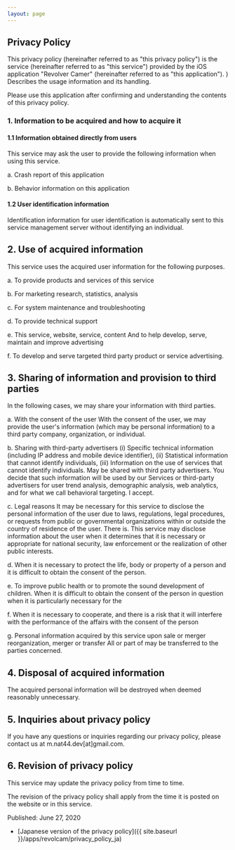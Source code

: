 ```yaml
---
layout: page
---
```


## Privacy Policy

This privacy policy (hereinafter referred to as "this privacy policy") is the service (hereinafter referred to as "this service") provided by the iOS application "Revolver Camer" (hereinafter referred to as "this application"). ) Describes the usage information and its handling.

Please use this application after confirming and understanding the contents of this privacy policy.

### 1. Information to be acquired and how to acquire it
#### 1.1 Information obtained directly from users
This service may ask the user to provide the following information when using this service.

a. Crash report of this application

b. Behavior information on this application

#### 1.2 User identification information
Identification information for user identification is automatically sent to this service management server without identifying an individual.

## 2. Use of acquired information
This service uses the acquired user information for the following purposes.

a. To provide products and services of this service

b. For marketing research, statistics, analysis

c. For system maintenance and troubleshooting

d. To provide technical support

e. This service, website, service, content And to help develop, serve, maintain and improve advertising

f. To develop and serve targeted third party product or service advertising.

## 3. Sharing of information and provision to third parties
In the following cases, we may share your information with third parties.

a. With the consent of the user With the consent of the user, we may provide the user's information (which may be personal information) to a third party company, organization, or individual.

b. Sharing with third-party advertisers (i) Specific technical information (including IP address and mobile device identifier), (ii) Statistical information that cannot identify individuals, (iii) Information on the use of services that cannot identify individuals. May be shared with third party advertisers. You decide that such information will be used by our Services or third-party advertisers for user trend analysis, demographic analysis, web analytics, and for what we call behavioral targeting. I accept.

c. Legal reasons It may be necessary for this service to disclose the personal information of the user due to laws, regulations, legal procedures, or requests from public or governmental organizations within or outside the country of residence of the user. There is. This service may disclose information about the user when it determines that it is necessary or appropriate for national security, law enforcement or the realization of other public interests.

d. When it is necessary to protect the life, body or property of a person and it is difficult to obtain the consent of the person.

e. To improve public health or to promote the sound development of children. When it is difficult to obtain the consent of the person in question when it is particularly necessary for the

f. When it is necessary to cooperate, and there is a risk that it will interfere with the performance of the affairs with the consent of the person

g. Personal information acquired by this service upon sale or merger reorganization, merger or transfer All or part of may be transferred to the parties concerned.

## 4. Disposal of acquired information
The acquired personal information will be destroyed when deemed reasonably unnecessary.

## 5. Inquiries about privacy policy
If you have any questions or inquiries regarding our privacy policy, please contact us at m.nat44.dev[at]gmail.com.

## 6. Revision of privacy policy
This service may update the privacy policy from time to time.

The revision of the privacy policy shall apply from the time it is posted on the website or in this service.

Published: June 27, 2020

- [Japanese version of the privacy policy]({{ site.baseurl }}/apps/revolcam/privacy_policy_ja)